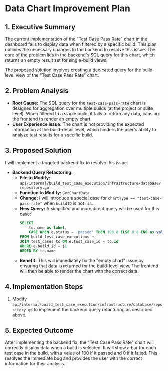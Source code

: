 # Data Chart Improvement Plan

## 1. Executive Summary

The current implementation of the "Test Case Pass Rate" chart in the dashboard fails to display data when filtered by a specific build. This plan outlines the necessary changes to the backend to resolve this issue. The core of the problem lies in the backend's SQL query for this chart, which returns an empty result set for single-build views.

The proposed solution involves creating a dedicated query for the build-level view of the "Test Case Pass Rate" chart.

## 2. Problem Analysis

*   **Root Cause:** The SQL query for the `test-case-pass-rate` chart is designed for aggregation over multiple builds (at the project or suite level). When filtered to a single build, it fails to return any data, causing the frontend to render an empty chart.
*   **User Experience Issue:** The chart is not providing the expected information at the build-detail level, which hinders the user's ability to analyze test results for a specific build.

## 3. Proposed Solution

I will implement a targeted backend fix to resolve this issue.

*   **Backend Query Refactoring:**
    *   **File to Modify:** `api/internal/build_test_case_execution/infrastructure/database/repository.go`
    *   **Function to Modify:** `GetChartData`
    *   **Change:** I will introduce a special case for `chartType == "test-case-pass-rate"` when `buildID` is not `nil`.
    *   **New Query:** A simplified and more direct query will be used for this case:
        ```sql
        SELECT
            tc.name as label,
            CASE WHEN e.status = 'passed' THEN 100.0 ELSE 0.0 END as value
        FROM build_test_case_executions e
        JOIN test_cases tc ON e.test_case_id = tc.id
        WHERE e.build_id = $1
        ORDER BY tc.name
        ```
    *   **Benefit:** This will immediately fix the "empty chart" issue by ensuring that data is returned for the build-level view. The frontend will then be able to render the chart with the correct data.

## 4. Implementation Steps

1.  Modify `api/internal/build_test_case_execution/infrastructure/database/repository.go` to implement the backend query refactoring as described above.

## 5. Expected Outcome

After implementing the backend fix, the "Test Case Pass Rate" chart will correctly display data when a build is selected. It will show a bar for each test case in the build, with a value of 100 if it passed and 0 if it failed. This resolves the immediate bug and provides the user with the correct information for their analysis.
